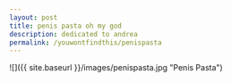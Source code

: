 ```yaml
---
layout: post
title: penis pasta oh my god
description: dedicated to andrea
permalink: /youwontfindthis/penispasta
---
```


<!-- {% include nav_frontend.html %} -->

![]({{ site.baseurl }}/images/penispasta.jpg "Penis Pasta")
